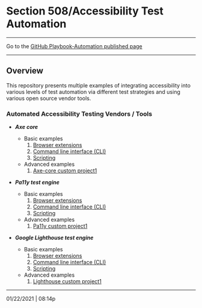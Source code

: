 # Section 508/Accessibility Test Automation

<hr>

Go to the [GitHub Playbook-Automation published page](https://section508coordinators.github.io/Dev-Automation/)

<hr>

## Overview
This repository presents multiple examples of integrating accessibility into various levels of test automation via different test strategies and using various open source vendor tools.

### Automated Accessibility Testing Vendors / Tools

  * ***Axe core***
    * Basic examples
        1. [Browser extensions](https://github.com/akingkci/Dev-Automation/tree/master/examples/axe-core/axe-basic-browser-ext)
        2. [Command line interface (CLI)](https://github.com/akingkci/Dev-Automation/tree/master/examples/axe-core/axe-basic-cli)
        3. [Scripting](https://github.com/akingkci/Dev-Automation/tree/master/examples/axe-core/axe-basic-scripts)
    * Advanced examples
        1. [Axe-core custom project1](https://github.com/akingkci/Dev-Automation/tree/master/examples/axe-core/axe-advanced-project1)
    
  * ***Pa11y test engine***
    * Basic examples
        1. [Browser extensions](https://github.com/akingkci/Dev-Automation/tree/master/examples/pa11y/pa11y-basic-browser-ext)
        2. [Command line interface (CLI)](https://github.com/akingkci/Dev-Automation/tree/master/examples/pa11y/pa11y-basic-cli)
        3. [Scripting](https://github.com/akingkci/Dev-Automation/tree/master/examples/pa11y/pa11y-basic-scripts)
    * Advanced examples
        1. [Pa11y custom project1](https://github.com/akingkci/Dev-Automation/tree/master/examples/pa11y/pa11y-advanced-project1)
    
  * ***Google Lighthouse test engine***
    * Basic examples
        1. [Browser extensions](https://github.com/akingkci/Dev-Automation/tree/master/examples/lighthouse/lh-basic-browser-ext)
        2. [Command line interface (CLI)](https://github.com/akingkci/Dev-Automation/tree/master/examples/lighthouse/lh-basic-cli)
        3. [Scripting](https://github.com/akingkci/Dev-Automation/tree/master/examples/lighthouse/lh-basic-scripts)
    * Advanced examples
        1. [Lighthouse custom project1](https://github.com/akingkci/Dev-Automation/tree/master/examples/lighthouse/lh-advanced-project1)
        
    

<hr>

01/22/2021 | 08:14p

